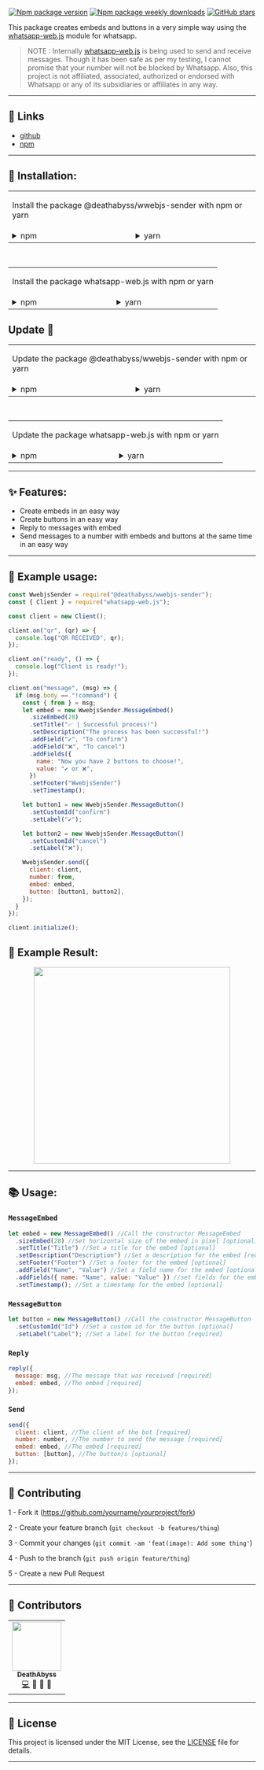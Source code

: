 <div align="center">

[![Npm package version](https://badgen.net/npm/v/@deathabyss/wwebjs-sender)](https://www.npmjs.com/package/@deathabyss/wwebjs-sender) [![Npm package weekly downloads](https://badgen.net/npm/dw/@deathabyss/wwebjs-sender)](https://www.npmjs.com/package/@deathabyss/wwebjs-sender) [![GitHub stars](https://img.shields.io/github/stars/xXDeathAbyssXx/wwebjs-sender.svg)](https://github.com/xXDeathAbyssXx/wwebjs-sender/watchers)

</div>

This package creates embeds and buttons in a very simple way using the [whatsapp-web.js](https://www.npmjs.com/package/whatsapp-web.js) module for whatsapp.

> NOTE : Internally [whatsapp-web.js](https://www.npmjs.com/package/whatsapp-web.js) is being used to send and receive messages. Though it has been safe as per my testing, I cannot promise that your number will not be blocked by Whatsapp. Also, this project is not affiliated, associated, authorized or endorsed with Whatsapp or any of its subsidiaries or affiliates in any way.

---

## 🔗 Links

- [github](https://github.com/xXDeathAbyssXx/wwebjs-sender)
- [npm](https://www.npmjs.com/package/@deathabyss/wwebjs-sender)

---

## 🚀 Installation:

<table><tr><td colspan="3">

Install the package @deathabyss/wwebjs-sender with npm or yarn

</td></tr><tr><td valign="top">

<details><summary> npm </summary><p>

```bash
npm i @deathabyss/wwebjs-sender
```

</p></details></td><td valign="top">

<details><summary> yarn </summary><p>

```bash
yarn add @deathabyss/wwebjs-sender
```

</p></details></td></tr></table>
<br>
<table><tr><td colspan="3">

Install the package whatsapp-web.js with npm or yarn

</td></tr><tr><td valign="top">

<details><summary> npm </summary><p>

```bash
npm i whatsapp-web.js
```

</p></details></td><td valign="top">

<details><summary> yarn </summary><p>

```bash
yarn add whatsapp-web.js
```

</p></details></td></tr></table>

## Update 🔁

<table><tr><td colspan="3">

Update the package @deathabyss/wwebjs-sender with npm or yarn

</td></tr><tr><td valign="top">

<details><summary> npm </summary><p>

```bash
npm r @deathabyss/wwebjs-sender && npm i @deathabyss/wwebjs-sender
```

</p></details></td><td valign="top">

<details><summary> yarn </summary><p>

```bash
yarn remove @deathabyss/wwebjs-sender && yarn add @deathabyss/wwebjs-sender
```

</p></details></td></tr></table>

<br>

<table><tr><td colspan="3">

Update the package whatsapp-web.js with npm or yarn

</td></tr><tr><td valign="top">

<details><summary> npm </summary><p>

```bash
npm r whatsapp-web.js && npm i whatsapp-web.js
```

</p></details></td><td valign="top">

<details><summary> yarn </summary><p>

```bash
yarn remove whatsapp-web.js && yarn add whatsapp-web.js
```

</p></details></td></tr></table>

---

## ✨ Features:

- Create embeds in an easy way
- Create buttons in an easy way
- Reply to messages with embed
- Send messages to a number with embeds and buttons at the same time in an easy way

---

## 👀 Example usage:

```js
const WwebjsSender = require("@deathabyss/wwebjs-sender");
const { Client } = require("whatsapp-web.js");

const client = new Client();

client.on("qr", (qr) => {
  console.log("QR RECEIVED", qr);
});

client.on("ready", () => {
  console.log("Client is ready!");
});

client.on("message", (msg) => {
  if (msg.body == "!command") {
    const { from } = msg;
    let embed = new WwebjsSender.MessageEmbed()
      .sizeEmbed(28)
      .setTitle("✅ | Successful process!")
      .setDescription("The process has been successful!")
      .addField("✔", "To confirm")
      .addField("❌", "To cancel")
      .addFields({
        name: "Now you have 2 buttons to choose!",
        value: "✔ or ❌",
      })
      .setFooter("WwebjsSender")
      .setTimestamp();

    let button1 = new WwebjsSender.MessageButton()
      .setCustomId("confirm")
      .setLabel("✔");

    let button2 = new WwebjsSender.MessageButton()
      .setCustomId("cancel")
      .setLabel("❌");

    WwebjsSender.send({
      client: client,
      number: from,
      embed: embed,
      button: [button1, button2],
    });
  }
});

client.initialize();
```

## 👀 Example Result:

<div align="center">
<img height="400vh" src="https://i.imgur.com/zuvJ5iR.jpeg">
</div>

---

## 📚 Usage:

### `MessageEmbed`

```js
let embed = new MessageEmbed() //Call the constructor MessageEmbed
  .sizeEmbed(28) //Set horizontal size of the embed in pixel [optional] [default 28 pixels]
  .setTitle("Title") //Set a title for the embed [optional]
  .setDescription("Description") //Set a description for the embed [required]
  .setFooter("Footer") //Set a footer for the embed [optional]
  .addField("Name", "Value") //Set a field name for the embed [optional]
  .addFields({ name: "Name", value: "Value" }) //set fields for the embed [optional]
  .setTimestamp(); //Set a timestamp for the embed [optional]
```

### `MessageButton`

```js
let button = new MessageButton() //Call the constructor MessageButton
  .setCustomId("Id") //Set a custom id for the button [optional]
  .setLabel("Label"); //Set a label for the button [required]
```

### `Reply`

```js
reply({
  message: msg, //The message that was received [required]
  embed: embed, //The embed [required]
});
```

### `Send`

```js
send({
  client: client, //The client of the bot [required]
  number: number, //The number to send the message [required]
  embed: embed, //The embed [required]
  button: [button], //The button/s [optional]
});
```

---

## 📁 Contributing

1 - Fork it (https://github.com/yourname/yourproject/fork)

2 - Create your feature branch (`git checkout -b features/thing`)

3 - Commit your changes (`git commit -am 'feat(image): Add some thing'`)

4 - Push to the branch (`git push origin feature/thing`)

5 - Create a new Pull Request

---

## 👥 Contributors

<!-- ALL-CONTRIBUTORS-LIST:START - Do not remove or modify this section -->

<!-- prettier-ignore-start -->

<!-- markdownlint-disable -->

<table>
  <tr>
    <td align="center"><a href="https://github.com/xXDeathAbyssXx"><img src="https://i.imgur.com/B2xcm3E.gif" width="100px;"/><br /><sub><b>DeathAbyss</b></sub></a><br /><a href="https://github.com/xXDeathAbyssXx" title="Code">💻</a> <a title="Design">🎨</a> <a title="Tests">🧪</a> <a title="Ideas, Planning, & Feedback">🤔</a></td>
  </tr>
</table>
<!-- markdownlint-restore -->
<!-- prettier-ignore-end -->
<!-- ALL-CONTRIBUTORS-LIST:END -->

---

## 📖 License

This project is licensed under the MIT License, see the [LICENSE](https://github.com/xXDeathAbyssXx/wwebjs-sender/blob/main/LICENSE) file for details.

---
